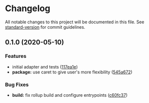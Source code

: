 # Changelog

All notable changes to this project will be documented in this file. See [standard-version](https://github.com/conventional-changelog/standard-version) for commit guidelines.

## 0.1.0 (2020-05-10)


### Features

* initial adapter and tests ([117ea1e](https://github.com/willsoto/casbin-objection-adapter/commit/117ea1e7152b195951be2c256124c3400db4ce36))
* **package:** use caret to give user's more flexibility ([545a672](https://github.com/willsoto/casbin-objection-adapter/commit/545a672c23345cf8525ee9fac2495bd483217702))


### Bug Fixes

* **build:** fix rollup build and configure entrypoints ([c60fc37](https://github.com/willsoto/casbin-objection-adapter/commit/c60fc378a177615187c113a397d1e5e36848115f))
